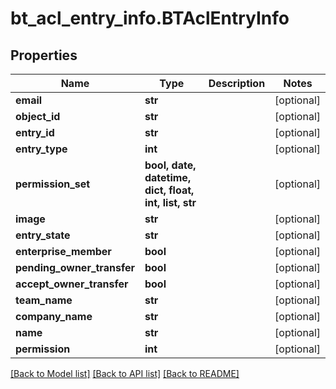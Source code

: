 # bt_acl_entry_info.BTAclEntryInfo

## Properties
Name | Type | Description | Notes
------------ | ------------- | ------------- | -------------
**email** | **str** |  | [optional] 
**object_id** | **str** |  | [optional] 
**entry_id** | **str** |  | [optional] 
**entry_type** | **int** |  | [optional] 
**permission_set** | **bool, date, datetime, dict, float, int, list, str** |  | [optional] 
**image** | **str** |  | [optional] 
**entry_state** | **str** |  | [optional] 
**enterprise_member** | **bool** |  | [optional] 
**pending_owner_transfer** | **bool** |  | [optional] 
**accept_owner_transfer** | **bool** |  | [optional] 
**team_name** | **str** |  | [optional] 
**company_name** | **str** |  | [optional] 
**name** | **str** |  | [optional] 
**permission** | **int** |  | [optional] 

[[Back to Model list]](../README.md#documentation-for-models) [[Back to API list]](../README.md#documentation-for-api-endpoints) [[Back to README]](../README.md)


